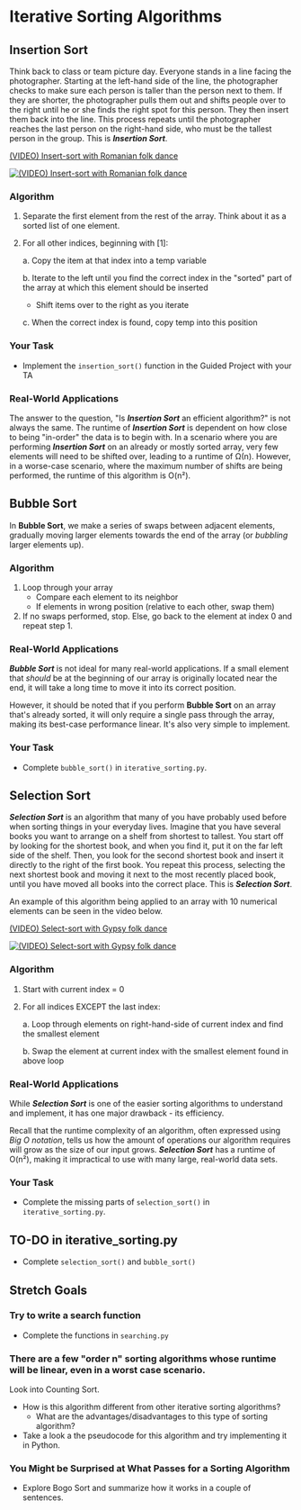 # Iterative Sorting Algorithms

## Insertion Sort

Think back to class or team picture day. Everyone stands in a line facing the photographer. Starting at the left-hand side of the line, the photographer checks to make sure each person is taller than the person next to them. If they are shorter, the photographer pulls them out and shifts people over to the right until he or she finds the right spot for this person. They then insert them back into the line. This process repeats until the photographer reaches the last person on the right-hand side, who must be the tallest person in the group. This is ***Insertion Sort***.

[(VIDEO) Insert-sort with Romanian folk dance](https://www.youtube.com/watch?v=ROalU379l3U)

[![(VIDEO) Insert-sort with Romanian folk dance](https://i.ytimg.com/vi/ROalU379l3U/hqdefault.jpg)](https://www.youtube.com/watch?v=ROalU379l3U)

### Algorithm

1.  Separate the first element from the rest of the array. Think about it as a sorted list of one element.

2.  For all other indices, beginning with [1]:

    a. Copy the item at that index into a temp variable

    b. Iterate to the left until you find the correct index in the "sorted" part of the array at which this element should be inserted
    -   Shift items over to the right as you iterate

    c. When the correct index is found, copy temp into this position

### Your Task

-   Implement the `insertion_sort()` function in the Guided Project with your TA

### Real-World Applications

The answer to the question, "Is ***Insertion Sort*** an efficient algorithm?" is not always the same. The runtime of ***Insertion Sort*** is dependent on how close to being "in-order" the data is to begin with. In a scenario where you are performing ***Insertion Sort*** on an already or mostly sorted array, very few elements will need to be shifted over, leading to a runtime of Ω(n). However, in a worse-case scenario, where the maximum number of shifts are being performed, the runtime of this algorithm is O(n²).

## Bubble Sort

In **Bubble Sort**, we make a series of swaps between adjacent elements, gradually moving larger elements towards the end of the array (or _bubbling_ larger elements up).

### Algorithm

1.  Loop through your array
    -   Compare each element to its neighbor
    -   If elements in wrong position (relative to each other, swap them)
2.  If no swaps performed, stop. Else, go back to the element at index 0 and repeat step 1.

### Real-World Applications

***Bubble Sort*** is not ideal for many real-world applications. If a small element that _should_ be at the beginning of our array is originally located near the end, it will take a long time to move it into its correct position.

However, it should be noted that if you perform **Bubble Sort** on an array that's already sorted, it will only require a single pass through the array, making its best-case performance linear. It's also very simple to implement.

### Your Task

-   Complete `bubble_sort()` in `iterative_sorting.py`.

## Selection Sort

***Selection Sort*** is an algorithm that many of you have probably used before when sorting things in your everyday lives. Imagine that you have several books you want to arrange on a shelf from shortest to tallest. You start off by looking for the shortest book, and when you find it, put it on the far left side of the shelf. Then, you look for the second shortest book and insert it directly to the right of the first book. You repeat this process, selecting the next shortest book and moving it next to the most recently placed book, until you have moved all books into the correct place. This is ***Selection Sort***.

An example of this algorithm being applied to an array with 10 numerical elements can be seen in the video below.

[(VIDEO) Select-sort with Gypsy folk dance](https://www.youtube.com/watch?v=Ns4TPTC8whw)

[![(VIDEO) Select-sort with Gypsy folk dance](https://i.ytimg.com/vi/Ns4TPTC8whw/hqdefault.jpg)](https://www.youtube.com/watch?v=Ns4TPTC8whw)

### Algorithm

1.  Start with current index = 0

2.  For all indices EXCEPT the last index:

    a. Loop through elements on right-hand-side
    of current index and find the smallest element

    b. Swap the element at current index with the
    smallest element found in above loop

### Real-World Applications

While ***Selection Sort*** is one of the easier sorting algorithms to understand and implement, it has one major drawback - its efficiency.

Recall that the runtime complexity of an algorithm, often expressed using *Big O notation*, tells us how the amount of operations our algorithm requires will grow as the size of our input grows. ***Selection Sort*** has  a runtime of O(n²), making it impractical to use with many large, real-world data sets.

### Your Task

-   Complete the missing parts of `selection_sort()` in `iterative_sorting.py`.

## TO-DO in iterative_sorting.py

-   Complete `selection_sort()` and `bubble_sort()`

## Stretch Goals

### Try to write a search function

-   Complete the functions in `searching.py`

### There are a few "order n" sorting algorithms whose runtime will be linear, even in a worst case scenario.

Look into Counting Sort.

-   How is this algorithm different from other iterative sorting algorithms?
    -   What are the advantages/disadvantages to this type of sorting algorithm?
-   Take a look a the pseudocode for this algorithm and try implementing it in Python.

### You Might be Surprised at What Passes for a Sorting Algorithm

-   Explore Bogo Sort and summarize how it works in a couple of sentences.
